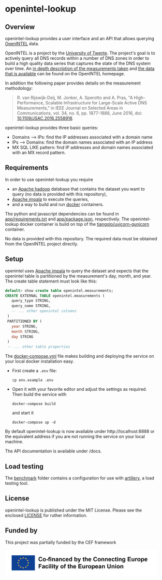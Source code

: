 # openintel-lookup

## Overview
openintel-lookup provides a user interface and an API that allows querying 
[OpenINTEL](https://openintel.nl) data.

OpenINTEL is a project by the [University of Twente](https://www.utwente.nl). The project's
goal is to actively query all DNS records within a number of DNS zones in order to build a
high quality data series that captures the state of the DNS system over time. An
[in depth description of the measurements taken](https://openintel.nl/background/) and
[the data that is available](https://openintel.nl/data-access/) can be found on the OpenINTEL
homepage.

In addition the following paper provides details on the measurement methodology:

> R. van Rijswijk-Deij, M. Jonker, A. Sperotto and A. Pras, "A High-Performance, Scalable Infrastructure for
> Large-Scale Active DNS Measurements," in IEEE Journal on Selected Areas in Communications, vol. 34, no. 6,
> pp. 1877-1888, June 2016, doi: [10.1109/JSAC.2016.2558918](https://dx.doi.org/10.1109/JSAC.2016.2558918).

openintel-lookup provides three basic queries:
+ Domains --> IPs: find the IP addresses associated with a domain name
+ IPs --> Domains: find the domain names associated with an IP address
+ MX SQL LIKE pattern: find IP addresses and domain names associated with an MX record pattern.

## Requirements
In order to use openintel-lookup you require
+ an [Apache hadoop](https://hadoop.apache.org/) database that contains the dataset you want to query (no data is provided with this repository),
+ [Apache impala](https://impala.apache.org/) to execute the queries,
+ and a way to build and run [docker](https://www.docker.com/) containers.

The python and javascript dependencies can be found in [app/requirements.txt](app/requirements.txt)
and [app/package.json](app/package.json), respectively. The openintel-lookup docker container is build on
top of the [tiangolo/uvicorn-gunicorn](https://hub.docker.com/r/tiangolo/uvicorn-gunicorn) container.

No data is provided with this repository. The required data must be obtained from the OpenINTEL project directly.

## Setup
openintel uses [Apache impala](https://impala.apache.org/) to query the dataset and expects that the openintel table is partitioned by the measurement's day, month, and year. The create table statement must look like this:
``` sql
default> show create table openintel.measurements;
CREATE EXTERNAL TABLE openintel.measurements (
   query_type STRING,
   query_name STRING,
   -- ... other openintel columns
 )
 PARTITIONED BY (
   year STRING,
   month STRING,
   day STRING
 )
 -- ... other table properties
```

The [docker-compose.yml](docker-compose.yml) file  makes building and deploying the service on your local docker installation easy.

+ First create a `.env` file:
    ```
    cp env.example .env
    ```

+ Open it with your favorite editor and adjust the settings as required. Then build the service with
    ```
    docker-compose build
    ```
    and start it
    ```
    docker-compose up -d
    ```

By default openintel-lookup is now available under http://localhost:8888 or the equivalent address if you are not running the service on your local machine.

The API documentation is available under /docs.

## Load testing
The [benchmark](benchmark/) folder contains a configuration for use with [artillery](https://artillery.io), a
load testing tool.

## License
openintel-lookup is published under the MIT License. Please see the enclosed
[LICENSE](LICENSE) for ruther information.


## Funded by
This project was partially funded by the CEF framework

![CEF logo](en_horizontal_cef_logo_2.png)
